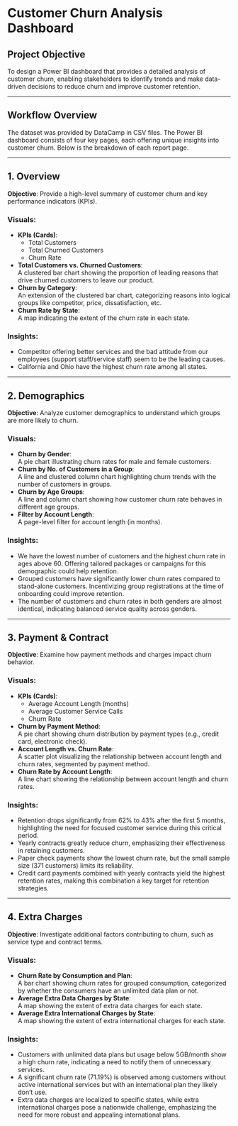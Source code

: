 # Customer Churn Analysis Dashboard

## Project Objective
To design a Power BI dashboard that provides a detailed analysis of customer churn, enabling stakeholders to identify trends and make data-driven decisions to reduce churn and improve customer retention.

---

## Workflow Overview
The dataset was provided by DataCamp in CSV files. The Power BI dashboard consists of four key pages, each offering unique insights into customer churn. Below is the breakdown of each report page.

---

## 1. Overview

**Objective**: Provide a high-level summary of customer churn and key performance indicators (KPIs).

### Visuals:
- **KPIs (Cards)**:
  - Total Customers
  - Total Churned Customers
  - Churn Rate
- **Total Customers vs. Churned Customers**:  
  A clustered bar chart showing the proportion of leading reasons that drive churned customers to leave our product.
- **Churn by Category**:  
  An extension of the clustered bar chart, categorizing reasons into logical groups like competitor, price, dissatisfaction, etc.
- **Churn Rate by State**:  
  A map indicating the extent of the churn rate in each state.

### Insights:
- Competitor offering better services and the bad attitude from our employees (support staff/service staff) seem to be the leading causes.  
- California and Ohio have the highest churn rate among all states.

---

## 2. Demographics

**Objective**: Analyze customer demographics to understand which groups are more likely to churn.

### Visuals:
- **Churn by Gender**:  
  A pie chart illustrating churn rates for male and female customers.
- **Churn by No. of Customers in a Group**:  
  A line and clustered column chart highlighting churn trends with the number of customers in groups.
- **Churn by Age Groups**:  
  A line and column chart showing how customer churn rate behaves in different age groups.
- **Filter by Account Length**:  
  A page-level filter for account length (in months).

### Insights:
- We have the lowest number of customers and the highest churn rate in ages above 60. Offering tailored packages or campaigns for this demographic could help retention.  
- Grouped customers have significantly lower churn rates compared to stand-alone customers. Incentivizing group registrations at the time of onboarding could improve retention.  
- The number of customers and churn rates in both genders are almost identical, indicating balanced service quality across genders.

---

## 3. Payment & Contract

**Objective**: Examine how payment methods and charges impact churn behavior.

### Visuals:
- **KPIs (Cards)**:
  - Average Account Length (months)
  - Average Customer Service Calls
  - Churn Rate
- **Churn by Payment Method**:  
  A pie chart showing churn distribution by payment types (e.g., credit card, electronic check).  
- **Account Length vs. Churn Rate**:  
  A scatter plot visualizing the relationship between account length and churn rates, segmented by payment method.  
- **Churn Rate by Account Length**:  
  A line chart showing the relationship between account length and churn rates.

### Insights:
- Retention drops significantly from 62% to 43% after the first 5 months, highlighting the need for focused customer service during this critical period.  
- Yearly contracts greatly reduce churn, emphasizing their effectiveness in retaining customers.  
- Paper check payments show the lowest churn rate, but the small sample size (371 customers) limits its reliability.  
- Credit card payments combined with yearly contracts yield the highest retention rates, making this combination a key target for retention strategies.

---

## 4. Extra Charges

**Objective**: Investigate additional factors contributing to churn, such as service type and contract terms.

### Visuals:
- **Churn Rate by Consumption and Plan**:  
  A bar chart showing churn rates for grouped consumption, categorized by whether the consumers have an unlimited data plan or not.  
- **Average Extra Data Charges by State**:  
  A map showing the extent of extra data charges for each state.  
- **Average Extra International Charges by State**:  
  A map showing the extent of extra international charges for each state.

### Insights:
- Customers with unlimited data plans but usage below 5GB/month show a high churn rate, indicating a need to notify them of unnecessary services.  
- A significant churn rate (71.19%) is observed among customers without active international services but with an international plan they likely don’t use.  
- Extra data charges are localized to specific states, while extra international charges pose a nationwide challenge, emphasizing the need for more robust and appealing international plans.
